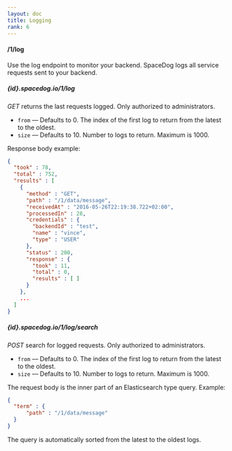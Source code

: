 ```yaml
---
layout: doc
title: Logging
rank: 6
---
```


#### /1/log

Use the log endpoint to monitor your backend. SpaceDog logs all service requests sent to your backend.

##### {id}.spacedog.io/1/log

*GET* returns the last requests logged. Only authorized to administrators.

- `from` –– Defaults to 0. The index of the first log to return from the latest to the oldest.
- `size` –– Defaults to 10. Number to logs to return. Maximum is 1000.

Response body example:

```json
{
  "took" : 78,
  "total" : 752,
  "results" : [
    {
      "method" : "GET",
      "path" : "/1/data/message",
      "receivedAt" : "2016-05-26T22:19:38.722+02:00",
      "processedIn" : 28,
      "credentials" : {
        "backendId" : "test",
        "name" : "vince",
        "type" : "USER"
      },
      "status" : 200,
      "response" : {
        "took" : 11,
        "total" : 0,
        "results" : [ ]
      }
    },
    ...
  ]
}
```

##### {id}.spacedog.io/1/log/search

*POST* search for logged requests. Only authorized to administrators.

- `from` –– Defaults to 0. The index of the first log to return from the latest to the oldest.
- `size` –– Defaults to 10. Number to logs to return. Maximum is 1000.

The request body is the inner part of an Elasticsearch type query. Example:

```json
{
  "term" : {
      "path" : "/1/data/message"
  }
}
```

The query is automatically sorted from the latest to the oldest logs.
